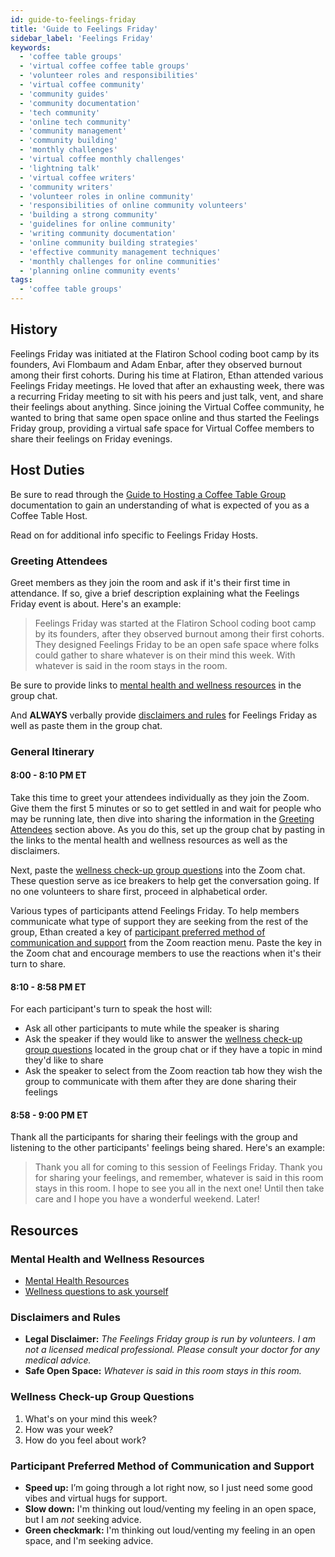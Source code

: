 ```yaml
---
id: guide-to-feelings-friday
title: 'Guide to Feelings Friday'
sidebar_label: 'Feelings Friday'
keywords:
  - 'coffee table groups'
  - 'virtual coffee coffee table groups'
  - 'volunteer roles and responsibilities'
  - 'virtual coffee community'
  - 'community guides'
  - 'community documentation'
  - 'tech community'
  - 'online tech community'
  - 'community management'
  - 'community building'
  - 'monthly challenges'
  - 'virtual coffee monthly challenges'
  - 'lightning talk'
  - 'virtual coffee writers'
  - 'community writers'
  - 'volunteer roles in online community'
  - 'responsibilities of online community volunteers'
  - 'building a strong community'
  - 'guidelines for online community'
  - 'writing community documentation'
  - 'online community building strategies'
  - 'effective community management techniques'
  - 'monthly challenges for online communities'
  - 'planning online community events'
tags:
  - 'coffee table groups'
---
```


## History

Feelings Friday was initiated at the Flatiron School coding boot camp by its founders, Avi Flombaum and Adam Enbar, after they observed burnout among their first cohorts. During his time at Flatiron, Ethan attended various Feelings Friday meetings. He loved that after an exhausting week, there was a recurring Friday meeting to sit with his peers and just talk, vent, and share their feelings about anything. Since joining the Virtual Coffee community, he wanted to bring that same open space online and thus started the Feelings Friday group, providing a virtual safe space for Virtual Coffee members to share their feelings on Friday evenings.

## Host Duties

Be sure to read through the [Guide to Hosting a Coffee Table Group](guide-to-hosting-a-coffee-table-group.md) documentation to gain an understanding of what is expected of you as a Coffee Table Host.

Read on for additional info specific to Feelings Friday Hosts.

### Greeting Attendees

Greet members as they join the room and ask if it's their first time in attendance. If so, give a brief description explaining what the Feelings Friday event is about. Here's an example:

> Feelings Friday was started at the Flatiron School coding boot camp by its founders, after they observed burnout among their first cohorts. They designed Feelings Friday to be an open safe space where folks could gather to share whatever is on their mind this week. With whatever is said in the room stays in the room.

Be sure to provide links to [mental health and wellness resources](#mental-health-and-wellness-resources) in the group chat.

And **ALWAYS** verbally provide [disclaimers and rules](#disclaimers-and-rules) for Feelings Friday as well as paste them in the group chat.

### General Itinerary

#### 8:00 - 8:10 PM ET

Take this time to greet your attendees individually as they join the Zoom. Give them the first 5 minutes or so to get settled in and wait for people who may be running late, then dive into sharing the information in the [Greeting Attendees](#greeting-attendees) section above. As you do this, set up the group chat by pasting in the links to the mental health and wellness resources as well as the disclaimers.

Next, paste the [wellness check-up group questions](#wellness-check-up-group-questions) into the Zoom chat. These question serve as ice breakers to help get the conversation going. If no one volunteers to share first, proceed in alphabetical order.

Various types of participants attend Feelings Friday. To help members communicate what type of support they are seeking from the rest of the group, Ethan created a key of [participant preferred method of communication and support](#participant-preferred-method-of-communication-and-support) from the Zoom reaction menu. Paste the key in the Zoom chat and encourage members to use the reactions when it's their turn to share.

#### 8:10 - 8:58 PM ET

For each participant's turn to speak the host will:

- Ask all other participants to mute while the speaker is sharing
- Ask the speaker if they would like to answer the [wellness check-up group questions](#wellness-check-up-group-questions) located in the group chat or if they have a topic in mind they'd like to share
- Ask the speaker to select from the Zoom reaction tab how they wish the group to communicate with them after they are done sharing their feelings

#### 8:58 - 9:00 PM ET

Thank all the participants for sharing their feelings with the group and listening to the other participants' feelings being shared. Here's an example:

> Thank you all for coming to this session of Feelings Friday. Thank you for sharing your feelings, and remember, whatever is said in this room stays in this room. I hope to see you all in the next one! Until then take care and I hope you have a wonderful weekend. Later!

## Resources

### Mental Health and Wellness Resources

- [Mental Health Resources](https://docs.google.com/document/d/1vGpripW8rWwi2Q9z-H4i-C05Crg0WWwx2Ihd_gMJ-_o/edit?usp=sharing)
- [Wellness questions to ask yourself](https://docs.google.com/document/d/1wl5gRWXDx1NJgR3TTegLtSqHDJHJ_g4UGpLfKJfPhcA/edit?usp=sharing)

### Disclaimers and Rules

- **Legal Disclaimer:** _The Feelings Friday group is run by volunteers. I am not a licensed medical professional. Please consult your doctor for any medical advice._
- **Safe Open Space:** _Whatever is said in this room stays in this room._

### Wellness Check-up Group Questions

1. What's on your mind this week?
2. How was your week?
3. How do you feel about work?

### Participant Preferred Method of Communication and Support

- **Speed up:** I’m going through a lot right now, so I just need some good vibes and virtual hugs for support.
- **Slow down:** I'm thinking out loud/venting my feeling in an open space, but I am _not_ seeking advice.
- **Green checkmark:** I'm thinking out loud/venting my feeling in an open space, and I'm seeking advice.
